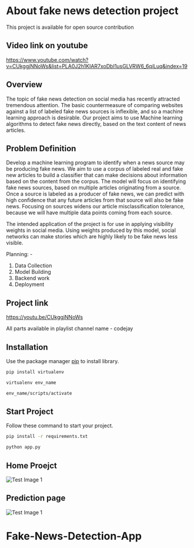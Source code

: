 # About fake news detection project

This project is available for open source contribution

## Video link on youtube
https://www.youtube.com/watch?v=CUkggjNNoWs&list=PLA0J2h1KIAR7xoDbI1usGLVRW6_6qiLuq&index=19

## Overview  
The topic of fake news detection on social media has recently attracted tremendous attention. The basic countermeasure of comparing websites against a list of labeled fake news sources is inflexible, and so a machine learning approach is desirable.  Our project aims to use Machine learning algorithms to detect fake news directly, based on the text content of news articles. 

## Problem Definition
Develop a machine learning program to identify when a news source may be producing fake news. We aim to use a corpus of labeled real and fake new articles to build a classifier that can make decisions about information based on the content from the corpus. The model will focus on identifying fake news sources, based on multiple articles originating from a source.  Once a source is labeled as a producer of fake news, we can predict with high confidence that any future articles from that source will also be fake news.  Focusing on sources widens our article misclassification tolerance, because we will have multiple data points coming from each source.  

The intended application of the project is for use in applying visibility weights in social media.  Using weights produced by this model, social networks can make stories which are highly likely to be fake news less visible.

Planning: -
1. Data Collection
2. Model Building
3. Backend work
4. Deployment 

## Project link

https://youtu.be/CUkggjNNoWs

All parts available in playlist
channel name  - codejay

## Installation

Use the package manager [pip](https://pip.pypa.io/en/stable/) to install library.

```bash
pip install virtualenv
```
```bash
virtualenv env_name
```
```bash
env_name/scripts/activate
```
## Start Project

Follow these command to start your project.

```bash
pip install -r requirements.txt
```
```bash
python app.py
```
## Home Proejct

![Test Image 1](https://github.com/codejay411/Fake_News_detection/blob/main/Screenshot%20(58).png)

## Prediction page

![Test Image 1](https://github.com/codejay411/Fake_News_detection/blob/main/Screenshot%20(59).png)
# Fake-News-Detection-App
